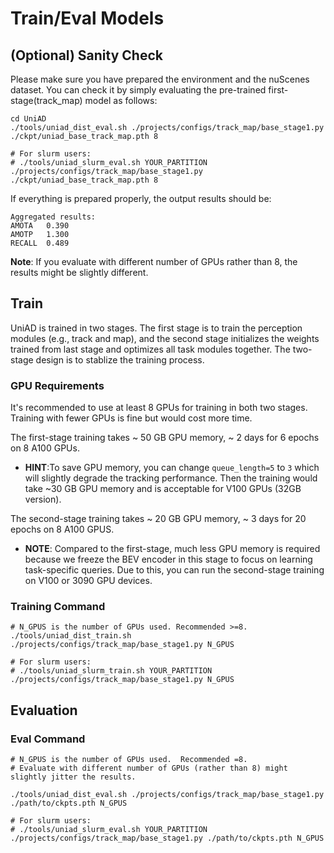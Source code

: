 # Train/Eval Models

## (Optional) Sanity Check
Please make sure you have prepared the environment and the nuScenes dataset. You can check it by simply evaluating the pre-trained first-stage(track_map) model as follows:
```shell
cd UniAD
./tools/uniad_dist_eval.sh ./projects/configs/track_map/base_stage1.py ./ckpt/uniad_base_track_map.pth 8

# For slurm users:
# ./tools/uniad_slurm_eval.sh YOUR_PARTITION ./projects/configs/track_map/base_stage1.py ./ckpt/uniad_base_track_map.pth 8
```
If everything is prepared properly, the output results should be:

```
Aggregated results: 
AMOTA	0.390 
AMOTP	1.300
RECALL	0.489
```

**Note**: If you evaluate with different number of GPUs rather than 8, the results might be slightly different.


##  Train
UniAD is trained in two stages. The first stage is to train the perception modules (e.g., track and map), and the second stage initializes the weights trained from last stage and optimizes all task modules together. The two-stage design is to stablize the training process.

### GPU Requirements
It's recommended to use at least 8 GPUs for training in both two stages. Training with fewer GPUs is fine but would cost more time.

The first-stage training takes ~ 50 GB GPU memory, ~ 2 days for 6 epochs on 8 A100 GPUs.
* **HINT**:To save GPU memory, you can change `queue_length=5` to `3` which will slightly degrade the tracking performance. Then the training would take ~30 GB GPU memory and is acceptable for V100 GPUs (32GB version).

The second-stage training takes ~ 20 GB GPU memory, ~ 3 days for 20 epochs on 8 A100 GPUS.
* **NOTE**: Compared to the first-stage, much less GPU memory is required because we freeze the BEV encoder in this stage to focus on learning task-specific queries. Due to this, you can run the second-stage training on V100 or 3090 GPU devices.



### Training Command
```shell
# N_GPUS is the number of GPUs used. Recommended >=8.
./tools/uniad_dist_train.sh ./projects/configs/track_map/base_stage1.py N_GPUS

# For slurm users:
# ./tools/uniad_slurm_train.sh YOUR_PARTITION ./projects/configs/track_map/base_stage1.py N_GPUS
```

## Evaluation


### Eval Command
```shell
# N_GPUS is the number of GPUs used.  Recommended =8.
# Evaluate with different number of GPUs (rather than 8) might slightly jitter the results.

./tools/uniad_dist_eval.sh ./projects/configs/track_map/base_stage1.py ./path/to/ckpts.pth N_GPUS

# For slurm users:
# ./tools/uniad_slurm_eval.sh YOUR_PARTITION ./projects/configs/track_map/base_stage1.py ./path/to/ckpts.pth N_GPUS
```

